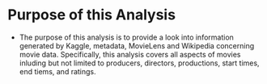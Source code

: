 # Purpose of this Analysis

  - The purpose of this analysis is to provide a look into information generated by Kaggle, metadata, MovieLens and Wikipedia concerning movie data.  Specifically, this analysis covers all aspects of movies inluding but not limited to producers, directors, productions, start times, end tiems, and ratings. 
